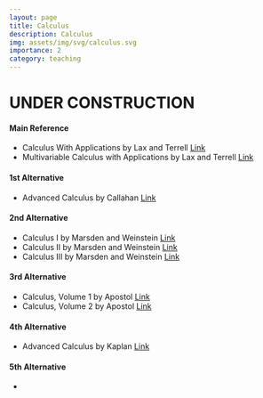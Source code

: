 ```yaml
---
layout: page
title: Calculus
description: Calculus
img: assets/img/svg/calculus.svg
importance: 2
category: teaching
---
```


# UNDER CONSTRUCTION

#### Main Reference

- Calculus With Applications by Lax and Terrell [Link](https://link.springer.com/book/10.1007/978-1-4614-7946-8)
- Multivariable Calculus with Applications by Lax and Terrell [Link](https://link.springer.com/book/10.1007/978-3-319-74073-7)

#### 1st Alternative

- Advanced Calculus by Callahan [Link](https://link.springer.com/book/10.1007/978-1-4419-7332-0)  

#### 2nd Alternative

- Calculus I by Marsden and Weinstein [Link](https://link.springer.com/book/10.1007/978-1-4612-5024-1)
- Calculus II by Marsden and Weinstein [Link](https://link.springer.com/book/10.1007/978-1-4612-5026-5)
- Calculus III by Marsden and Weinstein [Link](https://link.springer.com/book/10.1007/978-1-4612-5028-9)

#### 3rd Alternative

- Calculus, Volume 1 by Apostol [Link](https://www.wiley.com/en-us/Calculus%2C+Volume+1%2C+2nd+Edition-p-9781119496731)
- Calculus, Volume 2 by Apostol [Link](https://www.wiley.com/en-us/Calculus%2C+Volume+2%2C+2nd+Edition-p-9781119496762)

#### 4th Alternative

- Advanced Calculus by Kaplan [Link](https://www.pearson.com/en-us/subject-catalog/p/advanced-calculus/P200000006221/9780201799378?tab=table-of-contents)

#### 5th Alternative 

- 
